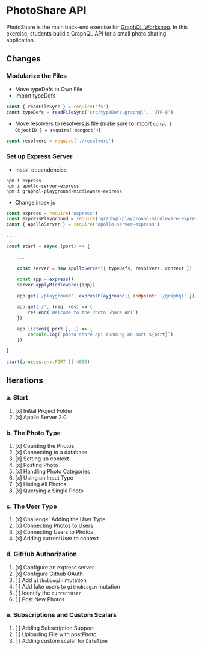 PhotoShare API
===============
PhotoShare is the main back-end exercise for [GraphQL Workshop](https://www.graphqlworkshop.com). In this exercise, students build a GraphQL API for a small photo sharing application.

Changes
---------------

### Modularize the Files
* Move typeDefs to Own File
* Import typeDefs

```javascript
const { readFileSync } = require('fs')
const typeDefs = readFileSync('src/typeDefs.graphql', 'UTF-8')
```

* Move resolvers to resolvers.js file (make sure to import `const { ObjectID } = require('mongodb')`)

```javascript
const resolvers = require('./resolvers')
```

### Set up Express Server

* Install dependencies

```
npm i express 
npm i apollo-server-express 
npm i graphql-playground-middleware-express
```
* Change index.js

```javascript
const express = require('express')
const expressPlayground = require('graphql-playground-middleware-express').default
const { ApolloServer } = require('apollo-server-express')

...

const start = async (port) => {

    ...
    
    const server = new ApolloServer({ typeDefs, resolvers, context })
    
    const app = express()
    server.applyMiddleware({app})

    app.get('/playground', expressPlayground({ endpoint: '/graphql' }))

    app.get('/', (req, res) => {
        res.end(`Welcome to the Photo Share API`)
    })

    app.listen({ port }, () => {
        console.log(`photo-share api running on port ${port}`)
    })

}

start(process.env.PORT || 4000)
```


Iterations
---------------

### a. Start

1. [x] Initial Project Folder
2. [x] Apollo Server 2.0

### b. The Photo Type

1. [x] Counting the Photos 
2. [x] Connecting to a database
3. [x] Setting up context
4. [x] Posting Photo
5. [x] Handling Photo Categories 
6. [x] Using an Input Type 
7. [x] Listing All Photos 
8. [x] Querying a Single Photo 

### c. The User Type

1. [x] Challenge: Adding the User Type
2. [x] Connecting Photos to Users
3. [x] Connecting Users to Photos
4. [x] Adding currentUser to context

### d. GitHub Authorization

1. [x] Configure an express server
2. [x] Configure Github OAuth
3. [ ] Add `githubLogin` mutation
4. [ ] Add fake users to `githubLogin` mutation
5. [ ] Identify the `currentUser`
6. [ ] Post New Photos

### e. Subscriptions and Custom Scalars

1. [ ] Adding Subscription Support 
2. [ ] Uploading File with postPhoto 
3. [ ] Adding custom scalar for `DateTime`

